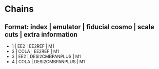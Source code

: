 # Chains
## Format: index | emulator | fiducial cosmo | scale cuts | extra information
- 1 | EE2 | EE2REF | M1
- 2 | COLA | EE2REF | M1
- 3 | EE2 | DESI2CMBPANPLUS | M1
- 4 | COLA | DESI2CMBPANPLUS | M1